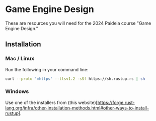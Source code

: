 # Game Engine Design

These are resources you will need for the 2024 Paideia course "Game Engine Design."

## Installation

### Mac / Linux

Run the following in your command line:

```sh
curl --proto '=https' --tlsv1.2 -sSf https://sh.rustup.rs | sh
```

### Windows

Use one of the installers from (this website)[https://forge.rust-lang.org/infra/other-installation-methods.html#other-ways-to-install-rustup].
